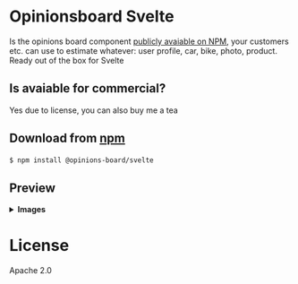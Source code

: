 # Opinionsboard Svelte
Is the opinions board component [publicly avaiable on NPM](https://www.npmjs.com/settings/opinions-board/svelte), your customers etc. can use to estimate whatever: user profile, car, bike, photo, product.
Ready out of the box for Svelte

## Is avaiable for commercial?
Yes due to license, you can also buy me a tea

## Download from [npm](https://www.npmjs.com/settings/opinions-board/svelte) <!-- TODO: Add link to repo -->
```bash
$ npm install @opinions-board/svelte
```

## Preview
<details>
    <summary>
        <b>Images</b>
    </summary>
    <div>
        <p>Real word Usecase - Estimation of user profile</p>
        <img src="./docs/realword-usecase.png" alt="Real world usecase"/>
    </div>
    <div>
        <p>Raw previews</p>
        <img src="./docs/preview-atop.png" alt="Atop preview"/>
        <img src="./docs/preview-middle.png" alt="middle preview"/>
        <img src="./docs/preview-bottom-empty.png" alt="preview fill empty"/>
        <img src="./docs/preview-bottom-enrolled.png" alt="preview filled up"/>
    </div>
</details>

# License
Apache 2.0
